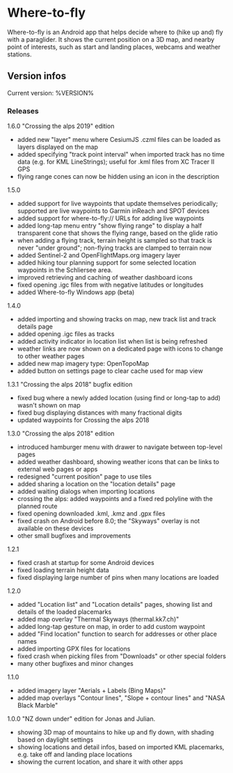 # Where-to-fly

Where-to-fly is an Android app that helps decide where to (hike up and) fly
with a paraglider. It shows the current position on a 3D map, and nearby
point of interests, such as start and landing places, webcams and weather
stations.

## Version infos

Current version: %VERSION%

### Releases

1.6.0 "Crossing the alps 2019" edition

- added new "layer" menu where CesiumJS .czml files can be loaded as layers
  displayed on the map
- added specifying "track point interval" when imported track has no time data
  (e.g. for KML LineStrings); useful for .kml files from XC Tracer II GPS
- flying range cones can now be hidden using an icon in the description

1.5.0

- added support for live waypoints that update themselves periodically;
  supported are live waypoints to Garmin inReach and SPOT devices
- added support for where-to-fly:// URLs for adding live waypoints
- added long-tap menu entry "show flying range" to display a half transparent
  cone that shows the flying range, based on the glide ratio
- when adding a flying track, terrain height is sampled so that track is never
  "under ground"; non-flying tracks are clamped to terrain now
- added Sentinel-2 and OpenFlightMaps.org imagery layer
- added hiking tour planning support for some selected location waypoints in
  the Schliersee area.
- improved retrieving and caching of weather dashboard icons
- fixed opening .igc files from with negative latitudes or longitudes
- added Where-to-fly Windows app (beta)

1.4.0

- added importing and showing tracks on map, new track list and track details page
- added opening .igc files as tracks
- added activity indicator in location list when list is being refreshed
- weather links are now shown on a dedicated page with icons to change to other weather pages
- added new map imagery type: OpenTopoMap
- added button on settings page to clear cache used for map view

1.3.1 "Crossing the alps 2018" bugfix edition

- fixed bug where a newly added location (using find or long-tap to add) wasn't shown on map
- fixed bug displaying distances with many fractional digits
- updated waypoints for Crossing the alps 2018

1.3.0 "Crossing the alps 2018" edition

- introduced hamburger menu with drawer to navigate between top-level pages
- added weather dashboard, showing weather icons that can be links to external web pages or apps
- redesigned "current position" page to use tiles
- added sharing a location on the "location details" page
- added waiting dialogs when importing locations
- crossing the alps: added waypoints and a fixed red polyline with the planned route
- fixed opening downloaded .kml, .kmz and .gpx files
- fixed crash on Android before 8.0; the "Skyways" overlay is not available on these devices
- other small bugfixes and improvements

1.2.1

- fixed crash at startup for some Android devices
- fixed loading terrain height data
- fixed displaying large number of pins when many locations are loaded

1.2.0

- added "Location list" and "Location details" pages, showing list and details of the loaded placemarks
- added map overlay "Thermal Skyways (thermal.kk7.ch)"
- added long-tap gesture on map, in order to add custom waypoint
- added "Find location" function to search for addresses or other place names
- added importing GPX files for locations
- fixed crash when picking files from "Downloads" or other special folders
- many other bugfixes and minor changes

1.1.0

- added imagery layer "Aerials + Labels (Bing Maps)"
- added map overlays "Contour lines", "Slope + contour lines" and "NASA Black Marble"

1.0.0 "NZ down under" edition for Jonas and Julian.

- showing 3D map of mountains to hike up and fly down, with shading based on daylight settings
- showing locations and detail infos, based on imported KML placemarks, e.g. take off and landing place locations
- showing the current location, and share it with other apps
